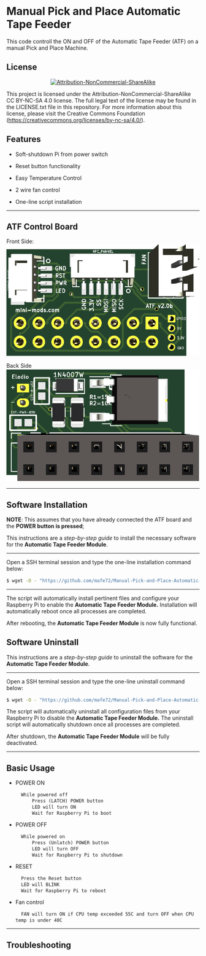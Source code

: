 Manual Pick and Place Automatic Tape Feeder
===============================
This code controll the ON and OFF of the Automatic Tape Feeder (ATF) on a manual Pick and Place Machine.


License
-------
<div align="center"><a rel="license" href="https://creativecommons.org/licenses/by-nc-sa/4.0/"><img alt="Attribution-NonCommercial-ShareAlike" style="border-width:0" src="https://i.creativecommons.org/l/by-nc-sa/4.0/88x31.png" /></a><br /></div>

This project is licensed under the Attribution-NonCommercial-ShareAlike CC BY-NC-SA 4.0 license. The full legal text of the license may be found in the LICENSE.txt file in this repository. For more information about this license, please visit 
the Creative Commons Foundation (https://creativecommons.org/licenses/by-nc-sa/4.0/).

Features
--------

* Soft-shutdown Pi from power switch

* Reset button functionality

* Easy Temperature Control

* 2 wire fan control

* One-line script installation

----------

ATF Control Board
--------

Front Side:
![Front Side](pictures/atf_front_bw.png)

Back Side
![Back Side](pictures/atf_back_bw.png)

----------

Software Installation
---------------------

**NOTE**: This assumes that you have already connected the ATF board and the **POWER button is pressed**;

This instructions are a *step-by-step guide* to install the necessary software for the **Automatic Tape Feeder Module**.

----------

Open a SSH terminal session and type the one-line installation command below:
```bash
$ wget -O - "https://github.com/mafe72/Manual-Pick-and-Place-Automatic-Tape-Feeder/raw/master/install.sh" | sudo bash
```
----------
The script will automatically install pertinent files and configure your Raspberry Pi to enable the **Automatic Tape Feeder Module.**
Installation will automatically reboot once all processes are completed.

After rebooting, the **Automatic Tape Feeder Module** is now fully functional.

Software Uninstall
---------------------

This instructions are a *step-by-step guide* to uninstall the software for the **Automatic Tape Feeder Module**.

----------

Open a SSH terminal session and type the one-line uninstall command below:
```bash
$ wget -O - "https://github.com/mafe72/Manual-Pick-and-Place-Automatic-Tape-Feeder/raw/master/uninstall.sh" | sudo bash
```

The script will automatically uninstall all configuration files from your Raspberry Pi to disable the **Automatic Tape Feeder Module.**
The uninstall script will automatically shutdown once all processes are completed.

After shutdown, the **Automatic Tape Feeder Module** will be fully deactivated.

----------
	
Basic Usage
-----------

* POWER ON
			
		While powered off
			Press (LATCH) POWER button
			LED will turn ON
			Wait for Raspberry Pi to boot		
* POWER OFF
		
		While powered on
			Press (Unlatch) POWER button
			LED will turn OFF
			Wait for Raspberry Pi to shutdown	
* RESET

		Press the Reset button
		LED will BLINK
		Wait for Raspberry Pi to reboot
		
* Fan control

		FAN will turn ON if CPU temp exceeded 55C and turn OFF when CPU temp is under 40C

----------
	
Troubleshooting
-----------


